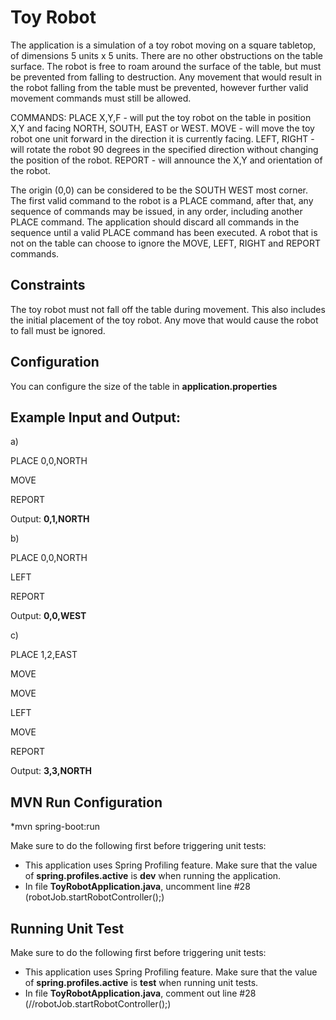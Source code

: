 # Toy Robot


The application is a simulation of a toy robot moving on a square tabletop, of dimensions 5 units x 5 units. There are no other obstructions on the table surface. The robot is free to roam around the surface of the table, but must be prevented from falling to destruction. Any movement that would result in the robot falling from the table must be prevented, however further valid movement commands must still be allowed.

COMMANDS: PLACE X,Y,F - will put the toy robot on the table in position X,Y and facing NORTH, SOUTH, EAST or WEST. MOVE - will move the toy robot one unit forward in the direction it is currently facing. LEFT, RIGHT - will rotate the robot 90 degrees in the specified direction without changing the position of the robot. REPORT - will announce the X,Y and orientation of the robot.

The origin (0,0) can be considered to be the SOUTH WEST most corner. The first valid command to the robot is a PLACE command, after that, any sequence of commands may be issued, in any order, including another PLACE command. The application should discard all commands in the sequence until a valid PLACE command has been executed. A robot that is not on the table can choose to ignore the MOVE, LEFT, RIGHT and REPORT commands.

## Constraints 
The toy robot must not fall off the table during movement. This also includes the initial placement of the toy robot. Any move that would cause the robot to fall must be ignored.

## Configuration
You can configure the size of the table in **application.properties**


## Example Input and Output:

a)

PLACE 0,0,NORTH

MOVE

REPORT

Output:  **0,1,NORTH**


b)

PLACE 0,0,NORTH

LEFT

REPORT

Output:  **0,0,WEST**


c)

PLACE 1,2,EAST

MOVE

MOVE

LEFT

MOVE

REPORT

Output:  **3,3,NORTH**

 
 

## MVN Run Configuration 
  
*mvn spring-boot:run

Make sure to do the following first before triggering unit tests:
- This application uses Spring Profiling feature. Make sure that the value of ****spring.profiles.active**** is **dev** when running the application.
- In file **ToyRobotApplication.java**, uncomment line #28 (robotJob.startRobotController();)


  
  
## Running Unit Test 
Make sure to do the following first before triggering unit tests:
- This application uses Spring Profiling feature. Make sure that the value of ****spring.profiles.active**** is **test** when running unit tests.
- In file **ToyRobotApplication.java**, comment out line #28 (//robotJob.startRobotController();)

